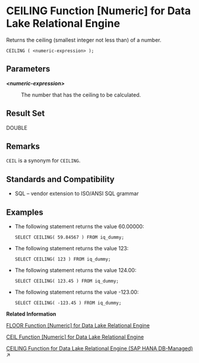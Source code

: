 <!-- loioa53acd1c84f21015822dd5e02d6dc9cc -->

# CEILING Function \[Numeric\] for Data Lake Relational Engine

Returns the ceiling \(smallest integer not less than\) of a number.



```
CEILING ( <numeric-expression> );
```



<a name="loioa53acd1c84f21015822dd5e02d6dc9cc__CEILING_parm1"/>

## Parameters


<dl>
<dt><b>

*<numeric-expression\>*

</b></dt>
<dd>

The number that has the ceiling to be calculated.



</dd>
</dl>



<a name="loioa53acd1c84f21015822dd5e02d6dc9cc__CEILING_returns1"/>

## Result Set

DOUBLE



<a name="loioa53acd1c84f21015822dd5e02d6dc9cc__CEILING_remarks1"/>

## Remarks

`CEIL` is a synonym for `CEILING`.



<a name="loioa53acd1c84f21015822dd5e02d6dc9cc__CEILING_standards1"/>

## Standards and Compatibility

-   SQL – vendor extension to ISO/ANSI SQL grammar



<a name="loioa53acd1c84f21015822dd5e02d6dc9cc__CEILING_examples1"/>

## Examples

-   The following statement returns the value 60.00000:

    ```
    SELECT CEILING( 59.84567 ) FROM iq_dummy;
    ```

-   The following statement returns the value 123:

    ```
    SELECT CEILING( 123 ) FROM iq_dummy;
    ```

-   The following statement returns the value 124.00:

    ```
    SELECT CEILING( 123.45 ) FROM iq_dummy;
    ```

-   The following statement returns the value -123.00:

    ```
    SELECT CEILING( -123.45 ) FROM iq_dummy;
    ```


**Related Information**  


[FLOOR Function \[Numeric\] for Data Lake Relational Engine](floor-function-numeric-for-data-lake-relational-engine-a552c1c.md "Returns the floor of (largest integer not greater than) a number.")

[CEIL Function \[Numeric\] for Data Lake Relational Engine](ceil-function-numeric-for-data-lake-relational-engine-a53a419.md "Returns the smallest integer greater than or equal to the specified expression.")

[CEILING Function for Data Lake Relational Engine (SAP HANA DB-Managed)](https://help.sap.com/viewer/a898e08b84f21015969fa437e89860c8/2024_3_QRC/en-US/2201fadee98e4d80a4952cdf3e105c65.html "Returns the ceiling (smallest integer not less than) of a number.") :arrow_upper_right:

